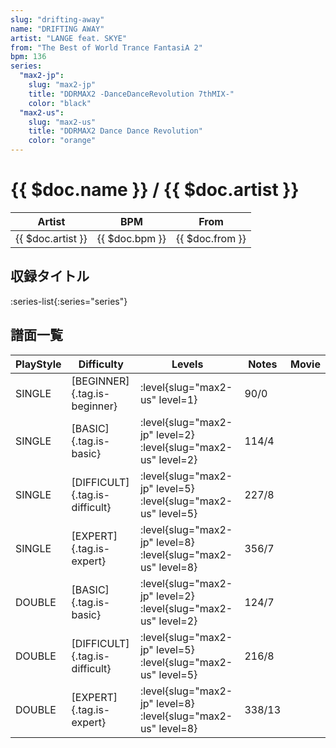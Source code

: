 ```yaml
---
slug: "drifting-away"
name: "DRIFTING AWAY"
artist: "LANGE feat. SKYE"
from: "The Best of World Trance FantasiA 2"
bpm: 136
series:
  "max2-jp":
    slug: "max2-jp"
    title: "DDRMAX2 -DanceDanceRevolution 7thMIX-"
    color: "black"
  "max2-us":
    slug: "max2-us"
    title: "DDRMAX2 Dance Dance Revolution"
    color: "orange"
---
```


# {{ $doc.name }} / {{ $doc.artist }}

|Artist|BPM|From|
|------|---|----|
|{{ $doc.artist }}|{{ $doc.bpm }}|{{ $doc.from }}|

## 収録タイトル

:series-list{:series="series"}

## 譜面一覧

|PlayStyle|Difficulty|Levels|Notes|Movie|
|---------|----------|------|-----|-----|
|SINGLE|[BEGINNER]{.tag.is-beginner}|:level{slug="max2-us" level=1}|90/0||
|SINGLE|[BASIC]{.tag.is-basic}|:level{slug="max2-jp" level=2} :level{slug="max2-us" level=2}|114/4||
|SINGLE|[DIFFICULT]{.tag.is-difficult}|:level{slug="max2-jp" level=5} :level{slug="max2-us" level=5}|227/8||
|SINGLE|[EXPERT]{.tag.is-expert}|:level{slug="max2-jp" level=8} :level{slug="max2-us" level=8}|356/7||
|DOUBLE|[BASIC]{.tag.is-basic}|:level{slug="max2-jp" level=2} :level{slug="max2-us" level=2}|124/7||
|DOUBLE|[DIFFICULT]{.tag.is-difficult}|:level{slug="max2-jp" level=5} :level{slug="max2-us" level=5}|216/8||
|DOUBLE|[EXPERT]{.tag.is-expert}|:level{slug="max2-jp" level=8} :level{slug="max2-us" level=8}|338/13||

